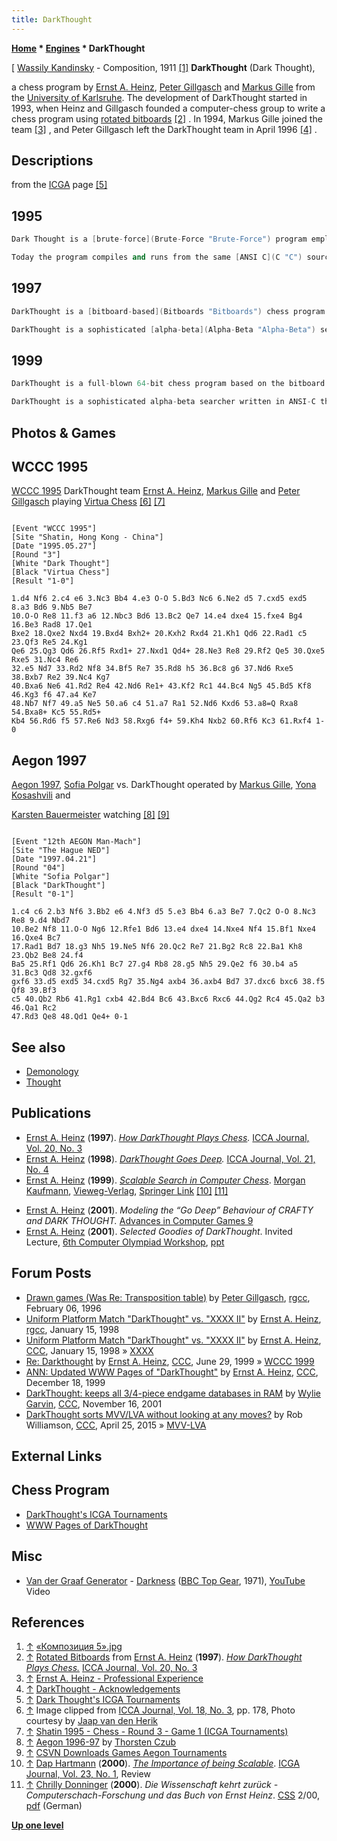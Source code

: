 ```yaml
---
title: DarkThought
---
```

**[Home](Home "Home") * [Engines](Engines "Engines") * DarkThought**

\[ [Wassily Kandinsky](Category:Wassily_Kandinsky "Category:Wassily Kandinsky") - Composition, 1911 <a id="cite-note-1" href="#cite-ref-1">[1]</a>
**DarkThought** (Dark Thought),

a chess program by [Ernst A. Heinz](Ernst_A._Heinz "Ernst A. Heinz"), [Peter Gillgasch](Peter_Gillgasch "Peter Gillgasch") and [Markus Gille](Markus_Gille "Markus Gille") from the [University of Karlsruhe](https://en.wikipedia.org/wiki/Karlsruhe_Institute_of_Technology/). The development of DarkThought started in 1993, when Heinz and Gillgasch founded a computer-chess group to write a chess program using [rotated bitboards](Rotated_Bitboards "Rotated Bitboards") <a id="cite-note-2" href="#cite-ref-2">[2]</a> . In 1994, Markus Gille joined the team <a id="cite-note-3" href="#cite-ref-3">[3]</a> , and Peter Gillgasch left the DarkThought team in April 1996 <a id="cite-note-4" href="#cite-ref-4">[4]</a> .

## Descriptions

from the [ICGA](ICGA "ICGA") page <a id="cite-note-5" href="#cite-ref-5">[5]</a>

## 1995

```C++
Dark Thought is a [brute-force](Brute-Force "Brute-Force") program employing sophisticated [move ordering techniques](Move_Ordering "Move Ordering") and [search extensions](Extensions "Extensions") backed by a selective [quiescence search](Quiescence_Search "Quiescence Search"). On a [DEC 3000-600](DEC_Alpha#3000 "DEC Alpha") (175Mhz [Alpha 21064 CPU](DEC_Alpha "DEC Alpha"), 64MB [RAM](Memory#RAM "Memory")) Dark Thought visits up to 60,000 [nodes per second](Nodes_per_Second "Nodes per Second") and reaches a non-selective, brute-force search [depth](Depth "Depth") of at least 8 [plies](Ply "Ply") in 1 minute. Its [opening book](Opening_Book "Opening Book") contains 250,000 positions. On-line access to [Thompson's endgame databases](Thompson%27s_Databases "Thompson's Databases") is handled by a greatly enhanced version of the public domain software by Beuckens and Hoekstra. Peter Gillgasch, the main brain behind the chess engine, wrote a prototype version of Dark Thought in [Pascal](Pascal "Pascal") in 1992.

```

```C++
Today the program compiles and runs from the same [ANSI C](C "C") source files on a variety of platforms. Markus Gille and Ernst Heinz are responsible for fine-tuning the [evaluation](Evaluation "Evaluation") function and databases and Peter Gillagasch still maintains the chess engine. During the [World Championships](WCCC_1995 "WCCC 1995"), Darkthought will run on the most powerful DEC Alpha workstation available. 

```

## 1997

```C++
DarkThought is a [bitboard-based](Bitboards "Bitboards") chess program developed at the University of Karlsruhe that has successfully participated in all [world championships](World_Computer_Chess_Championship "World Computer Chess Championship") since 1995. On a 500MHz [DEC Alpha-21164a](DEC_Alpha#21164 "DEC Alpha") with 128MB RAM, DarkThought routinely reaches speeds of 200K nps in the middlegame while peaking at over 650K nps in the endgame.

```

```C++
DarkThought is a sophisticated [alpha-beta](Alpha-Beta "Alpha-Beta") searcher written in ANSI-C that uses [PVS/NegaScout](Principal_Variation_Search "Principal Variation Search") with state-of-the-art enhancements like [futility pruning](Futility_Pruning "Futility Pruning"), [internal iterative deepening](Internal_Iterative_Deepening "Internal Iterative Deepening"), dynamic move ordering ([killer](Killer_Heuristic "Killer Heuristic")+[history heuristic](History_Heuristic "History Heuristic")), [recursive](Recursion "Recursion") [null move pruning](Null_Move_Pruning "Null Move Pruning"), selective extensions, [interior-node recognizers](Interior_Node_Recognizer "Interior Node Recognizer"), and interior-node [endgame database](Endgame_Tablebases "Endgame Tablebases") access. 

```

## 1999

```C++
DarkThought is a full-blown 64-bit chess program based on the bitboard technology. It was developed at the Institute for Program Structures and Data Organization (University of Karlsruhe, Germany) and has successfully participated in all [ICCA](ICCA "ICCA") world championships since 1995. On a 767MHz KryoTech [Alpha-21164a](DEC_Alpha#21164 "DEC Alpha") with 256MB RAM, DarkThought easily reaches speeds of 350K nps in the middle game while peaking at over 1M nps in the endgame.

```

```C++
DarkThought is a sophisticated alpha-beta searcher written in ANSI-C that uses PVS/NegaScout with state-of-the-art enhancements like various [hash tables](Hash_Table "Hash Table"), [normal](Futility_Pruning "Futility Pruning") and [extended futility pruning](Futility_Pruning#Extendedfutilitypruning "Futility Pruning"), internal iterative deepening, dynamic move ordering (history+killer heuristic), recursive null-move pruning, selective extensions, and interior-node recognizers (incl. access to endgame databases). 

```

## Photos & Games

## WCCC 1995

[](File:DarkThoughtTeam1995.jpg)
[WCCC 1995](WCCC_1995 "WCCC 1995") DarkThought team [Ernst A. Heinz](Ernst_A._Heinz "Ernst A. Heinz"), [Markus Gille](Markus_Gille "Markus Gille") and [Peter Gillgasch](Peter_Gillgasch "Peter Gillgasch") playing [Virtua Chess](Virtua_Chess "Virtua Chess") <a id="cite-note-6" href="#cite-ref-6">[6]</a> <a id="cite-note-7" href="#cite-ref-7">[7]</a>

```

[Event "WCCC 1995"]
[Site "Shatin, Hong Kong - China"]
[Date "1995.05.27"]
[Round "3"]
[White "Dark Thought"]
[Black "Virtua Chess"]
[Result "1-0"]

1.d4 Nf6 2.c4 e6 3.Nc3 Bb4 4.e3 O-O 5.Bd3 Nc6 6.Ne2 d5 7.cxd5 exd5 8.a3 Bd6 9.Nb5 Be7
10.O-O Re8 11.f3 a6 12.Nbc3 Bd6 13.Bc2 Qe7 14.e4 dxe4 15.fxe4 Bg4 16.Be3 Rad8 17.Qe1
Bxe2 18.Qxe2 Nxd4 19.Bxd4 Bxh2+ 20.Kxh2 Rxd4 21.Kh1 Qd6 22.Rad1 c5 23.Qf3 Re5 24.Kg1
Qe6 25.Qg3 Qd6 26.Rf5 Rxd1+ 27.Nxd1 Qd4+ 28.Ne3 Re8 29.Rf2 Qe5 30.Qxe5 Rxe5 31.Nc4 Re6
32.e5 Nd7 33.Rd2 Nf8 34.Bf5 Re7 35.Rd8 h5 36.Bc8 g6 37.Nd6 Rxe5 38.Bxb7 Re2 39.Nc4 Kg7
40.Bxa6 Ne6 41.Rd2 Re4 42.Nd6 Re1+ 43.Kf2 Rc1 44.Bc4 Ng5 45.Bd5 Kf8 46.Kg3 f6 47.a4 Ke7
48.Nb7 Nf7 49.a5 Ne5 50.a6 c4 51.a7 Ra1 52.Nd6 Kxd6 53.a8=Q Rxa8 54.Bxa8+ Kc5 55.Rd5+
Kb4 56.Rd6 f5 57.Re6 Nd3 58.Rxg6 f4+ 59.Kh4 Nxb2 60.Rf6 Kc3 61.Rxf4 1-0

```

## Aegon 1997

[](http://www.thorstenczub.de/aegon.html)
[Aegon 1997](Aegon_1997 "Aegon 1997"), [Sofia Polgar](https://en.wikipedia.org/wiki/Sofia_Polgar) vs. DarkThought operated by [Markus Gille](Markus_Gille "Markus Gille"), [Yona Kosashvili](https://en.wikipedia.org/wiki/Yona_Kosashvili) and

[Karsten Bauermeister](Karsten_Bauermeister "Karsten Bauermeister") watching <a id="cite-note-8" href="#cite-ref-8">[8]</a> <a id="cite-note-9" href="#cite-ref-9">[9]</a>

```

[Event "12th AEGON Man-Mach"]
[Site "The Hague NED"]
[Date "1997.04.21"]
[Round "04"]
[White "Sofia Polgar"]
[Black "DarkThought"]
[Result "0-1"]

1.c4 c6 2.b3 Nf6 3.Bb2 e6 4.Nf3 d5 5.e3 Bb4 6.a3 Be7 7.Qc2 O-O 8.Nc3 Re8 9.d4 Nbd7
10.Be2 Nf8 11.O-O Ng6 12.Rfe1 Bd6 13.e4 dxe4 14.Nxe4 Nf4 15.Bf1 Nxe4 16.Qxe4 Bc7
17.Rad1 Bd7 18.g3 Nh5 19.Ne5 Nf6 20.Qc2 Re7 21.Bg2 Rc8 22.Ba1 Kh8 23.Qb2 Be8 24.f4
Ba5 25.Rf1 Qd6 26.Kh1 Bc7 27.g4 Rb8 28.g5 Nh5 29.Qe2 f6 30.b4 a5 31.Bc3 Qd8 32.gxf6
gxf6 33.d5 exd5 34.cxd5 Rg7 35.Ng4 axb4 36.axb4 Bd7 37.dxc6 bxc6 38.f5 Qf8 39.Bf3
c5 40.Qb2 Rb6 41.Rg1 cxb4 42.Bd4 Bc6 43.Bxc6 Rxc6 44.Qg2 Rc4 45.Qa2 b3 46.Qa1 Rc2
47.Rd3 Qe8 48.Qd1 Qe4+ 0-1

```

## See also

- [Demonology](Category:Demonology "Category:Demonology")
- [Thought](Category:Thought "Category:Thought")

## Publications

- [Ernst A. Heinz](Ernst_A._Heinz "Ernst A. Heinz") (**1997**). *[How DarkThought Plays Chess](http://people.csail.mit.edu/heinz/dt/node2.html).* [ICCA Journal, Vol. 20, No. 3](ICGA_Journal#20_3 "ICGA Journal")
- [Ernst A. Heinz](Ernst_A._Heinz "Ernst A. Heinz") (**1998**). *[DarkThought Goes Deep](http://people.csail.mit.edu/heinz/dt/node46.html).* [ICCA Journal, Vol. 21, No. 4](ICGA_Journal#21_4 "ICGA Journal")
- [Ernst A. Heinz](Ernst_A._Heinz "Ernst A. Heinz") (**1999**). *[Scalable Search in Computer Chess](http://people.csail.mit.edu/heinz/node1.html#scale-cchess)*. [Morgan Kaufmann](https://en.wikipedia.org/wiki/Morgan_Kaufmann), [Vieweg-Verlag](https://de.wikipedia.org/wiki/Vieweg_Verlag), [Springer Link](https://link.springer.com/book/10.1007/978-3-322-90178-1) <a id="cite-note-10" href="#cite-ref-10">[10]</a> <a id="cite-note-11" href="#cite-ref-11">[11]</a>

[](https://link.springer.com/book/10.1007/978-3-322-90178-1)

- [Ernst A. Heinz](Ernst_A._Heinz "Ernst A. Heinz") (**2001**). *Modeling the “Go Deep” Behaviour of CRAFTY and DARK THOUGHT.* [Advances in Computer Games 9](Advances_in_Computer_Games_9 "Advances in Computer Games 9")
- [Ernst A. Heinz](Ernst_A._Heinz "Ernst A. Heinz") (**2001**). *Selected Goodies of DarkThought*. Invited Lecture, [6th Computer Olympiad Workshop](6th_Computer_Olympiad#Workshop "6th Computer Olympiad"), [ppt](https://ilk.uvt.nl/icga/news/Olympiad/Olympiad/workshop/InvitedLecture-Heinz.ppt)

## Forum Posts

- [Drawn games (Was Re: Transposition table)](http://groups.google.com/group/rec.games.chess.computer/msg/b8bdef757df5d5c9) by [Peter Gillgasch](Peter_Gillgasch "Peter Gillgasch"), [rgcc](Computer_Chess_Forums "Computer Chess Forums"), February 06, 1996
- [Uniform Platform Match "DarkThought" vs. "XXXX II"](http://groups.google.com/group/rec.games.chess.computer/browse_frm/thread/41bd04ab11cc7c85) by [Ernst A. Heinz](Ernst_A._Heinz "Ernst A. Heinz"), [rgcc](Computer_Chess_Forums "Computer Chess Forums"), January 15, 1998
- [Uniform Platform Match "DarkThought" vs. "XXXX II"](https://www.stmintz.com/ccc/index.php?id=14123) by [Ernst A. Heinz](Ernst_A._Heinz "Ernst A. Heinz"), [CCC](CCC "CCC"), January 15, 1998 » [XXXX](XXXX "XXXX")
- [Re: Darkthought](https://www.stmintz.com/ccc/index.php?id=58575) by [Ernst A. Heinz](Ernst_A._Heinz "Ernst A. Heinz"), [CCC](CCC "CCC"), June 29, 1999 » [WCCC 1999](WCCC_1999 "WCCC 1999")
- [ANN: Updated WWW Pages of "DarkThought"](https://www.stmintz.com/ccc/index.php?id=83268) by [Ernst A. Heinz](Ernst_A._Heinz "Ernst A. Heinz"), [CCC](CCC "CCC"), December 18, 1999
- [DarkThought: keeps all 3/4-piece endgame databases in RAM](https://www.stmintz.com/ccc/index.php?id=197637) by [Wylie Garvin](index.php?title=Wylie_Garvin&action=edit&redlink=1 "Wylie Garvin (page does not exist)"), [CCC](CCC "CCC"), November 16, 2001
- [DarkThought sorts MVV/LVA without looking at any moves?](http://www.talkchess.com/forum/viewtopic.php?t=56114) by Rob Williamson, [CCC](CCC "CCC"), April 25, 2015 » [MVV-LVA](MVV-LVA "MVV-LVA")

## External Links

## Chess Program

- [DarkThought's ICGA Tournaments](https://www.game-ai-forum.org/icga-tournaments/program.php?id=15)
- [WWW Pages of DarkThought](http://people.csail.mit.edu/heinz/dt/)

## Misc

- [Van der Graaf Generator](Category:Van_der_Graaf_Generator "Category:Van der Graaf Generator") - [Darkness](https://en.wikipedia.org/wiki/The_Least_We_Can_Do_Is_Wave_to_Each_Other) ([BBC Top Gear](<https://en.wikipedia.org/wiki/Top_Gear_(radio_show)>), 1971), [YouTube](https://en.wikipedia.org/wiki/YouTube) Video

## References

1. <a id="cite-ref-1" href="#cite-note-1">↑</a> [«Композиция 5».jpg](https://commons.wikimedia.org/wiki/File:%C2%AB%D0%9A%D0%BE%D0%BC%D0%BF%D0%BE%D0%B7%D0%B8%D1%86%D0%B8%D1%8F_5%C2%BB.jpg)
1. <a id="cite-ref-2" href="#cite-note-2">↑</a> [Rotated Bitboards](http://people.csail.mit.edu/heinz/dt/node8.html) from [Ernst A. Heinz](Ernst_A._Heinz "Ernst A. Heinz") (**1997**). *[How DarkThought Plays Chess.](http://people.csail.mit.edu/heinz/dt/node2.html)* [ICCA Journal, Vol. 20, No. 3](ICGA_Journal#20_3 "ICGA Journal")
1. <a id="cite-ref-3" href="#cite-note-3">↑</a> [Ernst A. Heinz - Professional Experience](http://people.csail.mit.edu/heinz/node10.html)
1. <a id="cite-ref-4" href="#cite-note-4">↑</a> [DarkThought - Acknowledgements](http://people.csail.mit.edu/heinz/dt/node1.html#acknlg)
1. <a id="cite-ref-5" href="#cite-note-5">↑</a> [Dark Thought's ICGA Tournaments](https://www.game-ai-forum.org/icga-tournaments/program.php?id=15)
1. <a id="cite-ref-6" href="#cite-note-6">↑</a> Image clipped from [ICCA Journal, Vol. 18, No. 3](ICGA_Journal#18_3 "ICGA Journal"), pp. 178, Photo courtesy by [Jaap van den Herik](Jaap_van_den_Herik "Jaap van den Herik")
1. <a id="cite-ref-7" href="#cite-note-7">↑</a> [Shatin 1995 - Chess - Round 3 - Game 1 (ICGA Tournaments)](https://www.game-ai-forum.org/icga-tournaments/round.php?tournament=29&round=3&id=1)
1. <a id="cite-ref-8" href="#cite-note-8">↑</a> [Aegon 1996-97](http://www.thorstenczub.de/aegon.html) by [Thorsten Czub](Thorsten_Czub "Thorsten Czub")
1. <a id="cite-ref-9" href="#cite-note-9">↑</a> [CSVN Downloads Games Aegon Tournaments](http://www.csvn.nl/index.php?option=com_docman&task=cat_view&gid=40&Itemid=26&lang=en)
1. <a id="cite-ref-10" href="#cite-note-10">↑</a> [Dap Hartmann](Dap_Hartmann "Dap Hartmann") (**2000**). *[The Importance of being Scalable](http://ilk.uvt.nl/icga/journal/contents/content23-1.htm#THE%20IMPORTANCE%20OF%20BEING%20SCALABLE)*. [ICGA Journal, Vol. 23, No. 1](ICGA_Journal#23_1 "ICGA Journal"), Review
1. <a id="cite-ref-11" href="#cite-note-11">↑</a> [Chrilly Donninger](Chrilly_Donninger "Chrilly Donninger") (**2000**). *Die Wissenschaft kehrt zurück - Computerschach-Forschung und das Buch von Ernst Heinz*. [CSS](Computerschach_und_Spiele "Computerschach und Spiele") 2/00, [pdf](http://www.mustrum.de/chrilly/heinz.pdf) (German)

**[Up one level](Engines "Engines")**

